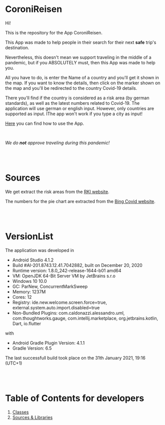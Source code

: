 # CoroniReisen

Hi!

This is the repository for the App CoroniReisen.

This App was made to help people in their search for their next **safe** trip's destination.

Nevertheless, this doesn't mean we support traveling in the middle of a pandemic, but if you ABSOLUTELY must, then this App was made to help you.

All you have to do, is enter the Name of a country and you'll get it shown in the map. If you want to know the details, then click on the marker shown on the map and you'll be redirected to the country Covid-19 details.

There you'll find if the country is considered as a risk area (by german standards), as well as the latest numbers related to Covid-19.
The application will use german or english input. However, only countries are supported as input. 
IThe app won't work if you type a city as input!

[Here](documentation/guidance.md) you can find how to use the App.

<br>

*We do **not** approve traveling during this pandemic!*

<br><br>

# Sources

We get extract the risk areas from the [RKI website](https://www.rki.de/DE/Content/InfAZ/N/Neuartiges_Coronavirus/Risikogebiete_neu.html).

The numbers for the pie chart are extracted from the [Bing Covid website](https://www.bing.com/covid).

<br><br>

# VersionList

The application was developed in 
- Android Studio 4.1.2
- Build #AI-201.8743.12.41.7042882, built on December 20, 2020
- Runtime version: 1.8.0_242-release-1644-b01 amd64
- VM: OpenJDK 64-Bit Server VM by JetBrains s.r.o
- Windows 10 10.0
- GC: ParNew, ConcurrentMarkSweep
- Memory: 1237M
- Cores: 12
- Registry: ide.new.welcome.screen.force=true, external.system.auto.import.disabled=true
- Non-Bundled Plugins: com.caldonazzi.alessandro.uml, com.thoughtworks.gauge, com.intellij.marketplace, org.jetbrains.kotlin, Dart, io.flutter

with

- Android Gradle Plugin Version: 4.1.1
- Gradle Version: 6.5

The last successfull build took place on the 31th January 2021, 19:16 (UTC+1)

<br><br>

# Table of Contents for developers

1. [Classes](documentation/classes.md)
3. [Sources & Libraries](documentation/sources.md)

